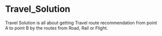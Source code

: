 # Travel_Solution
Travel Solution is all about getting Travel route recommendation from point A to point B by the routes from Road, Rail or Flight.
